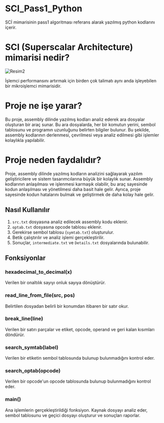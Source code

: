 # SCI_Pass1_Python
SCİ mimarisinin pass1 algoritması referans alarak yazılmış python kodlarını içerir.

# SCI (Superscalar Architecture) mimarisi nedir?

![Resim2](https://github.com/hafizeogut/SCI_Pass1_Python/assets/94183443/dfc45c0b-89c4-43b1-beb1-5d1ce886d3de)


İşlemci performansını artırmak için birden çok talimatı aynı anda işleyebilen bir mikroişlemci mimarisidir. 

# Proje ne işe yarar?
Bu proje, assembly dilinde yazılmış kodları analiz ederek ara dosyalar oluşturan bir araç sunar. Bu ara dosyalarda, her bir komutun yerini, sembol tablosunu ve programın uzunluğunu belirten bilgiler bulunur. Bu şekilde, assembly kodlarının derlenmesi, çevrilmesi veya analiz edilmesi gibi işlemler kolaylıkla yapılabilir.

# Proje neden faydalıdır?
Proje, assembly dilinde yazılmış kodların analizini sağlayarak yazılım geliştiricilere ve sistem tasarımcılarına büyük bir kolaylık sunar. Assembly kodlarının anlaşılması ve işlenmesi karmaşık olabilir, bu araç sayesinde kodun anlaşılması ve yönetilmesi daha basit hale gelir. Ayrıca, proje sayesinde kodun hatalarını bulmak ve geliştirmek de daha kolay hale gelir.

## Nasıl Kullanılır

1. `src.txt` dosyasına analiz edilecek assembly kodu eklenir.
2. `optab.txt` dosyasına opcode tablosu eklenir.
3. Gerekirse sembol tablosu (`symtab.txt`) oluşturulur.
4. Betik çalıştırılır ve analiz işlemi gerçekleştirilir.
5. Sonuçlar, `intermediate.txt` ve `Details.txt` dosyalarında bulunabilir.

## Fonksiyonlar

### hexadecimal_to_decimal(x)

Verilen bir onaltılık sayıyı onluk sayıya dönüştürür.

### read_line_from_file(src, pos)

Belirtilen dosyadan belirli bir konumdan itibaren bir satır okur.

### break_line(line)

Verilen bir satırı parçalar ve etiket, opcode, operand ve geri kalan kısımları döndürür.

### search_symtab(label)

Verilen bir etiketin sembol tablosunda bulunup bulunmadığını kontrol eder.

### search_optab(opcode)

Verilen bir opcode'un opcode tablosunda bulunup bulunmadığını kontrol eder.

### main()

Ana işlemlerin gerçekleştirildiği fonksiyon. Kaynak dosyayı analiz eder, sembol tablosunu ve geçici dosyayı oluşturur ve sonuçları raporlar.

